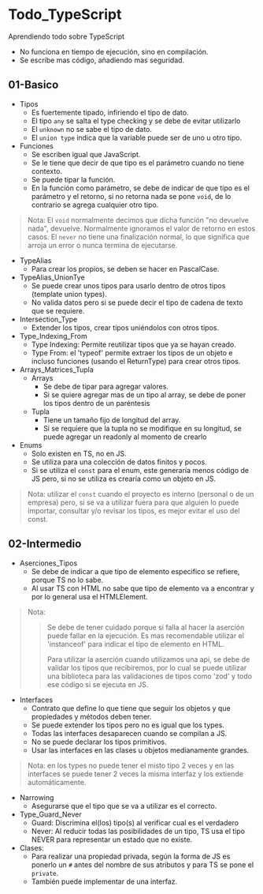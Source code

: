 # Todo_TypeScript

Aprendiendo todo sobre TypeScript

- No funciona en tiempo de ejecución, sino en compilación.
- Se escribe mas código, añadiendo mas seguridad.

## 01-Basico

- Tipos
  - Es fuertemente tipado, infiriendo el tipo de dato.
  - El tipo `any` se salta el type checking y se debe de evitar utilizarlo
  - El `unknown` no se sabe el tipo de dato.
  - El `union type` indica que la variable puede ser de uno u otro tipo.
- Funciones
  - Se escriben igual que JavaScript.
  - Se le tiene que decir de que tipo es el parámetro cuando no tiene contexto.
  - Se puede tipar la función.
  - En la función como parámetro, se debe de indicar de que tipo es el parámetro y el retorno, si no retorna nada se pone `void`, de lo contrario se agrega cualquier otro tipo.

> Nota: El `void` normalmente decimos que dicha función "no devuelve nada", devuelve. Normalmente ignoramos el valor de retorno en estos casos. El `never` no tiene una finalización normal, lo que significa que arroja un error o nunca termina de ejecutarse.

- TypeAlias
  - Para crear los propios, se deben se hacer en PascalCase.
- TypeAlias_UnionTye
  - Se puede crear unos tipos para usarlo dentro de otros tipos (template union types).
  - No valida datos pero si se puede decir el tipo de cadena de texto que se requiere.
- Intersection_Type
  - Extender los tipos, crear tipos uniéndolos con otros tipos.
- Type_Indexing_From
  - Type Indexing: Permite reutilizar tipos que ya se hayan creado.
  - Type From: el 'typeof' permite extraer los tipos de un objeto e incluso funciones (usando el ReturnType) para crear otros tipos.
- Arrays_Matrices_Tupla
  - Arrays
    - Se debe de tipar para agregar valores.
    - Si se quiere agregar mas de un tipo al array, se debe de poner los tipos dentro de un paréntesis
  - Tupla
    - Tiene un tamaño fijo de longitud del array.
    - Si se requiere que la tupla no se modifique en su longitud, se puede agregar un readonly al momento de crearlo
- Enums
  - Solo existen en TS, no en JS.
  - Se utiliza para una colección de datos finitos y pocos.
  - Si se utiliza el `const` para el enum, este generaría menos código de JS pero, si no se utiliza es crearía como un objeto en JS.

> Nota: utilizar el `const` cuando el proyecto es interno (personal o de un empresa) pero, si se va a utilizar fuera para que alguien lo puede importar, consultar y/o revisar los tipos, es mejor evitar el uso del const.

## 02-Intermedio

- Aserciones_Tipos
  - Se debe de indicar a que tipo de elemento especifico se refiere, porque TS no lo sabe.
  - Al usar TS con HTML no sabe que tipo de elemento va a encontrar y por lo general usa el HTMLElement.

> Nota:
>> Se debe de tener cuidado porque si falla al hacer la aserción puede fallar en la ejecución. Es mas recomendable utilizar el 'instanceof' para indicar el tipo de elemento en HTML.
>>
>> Para utilizar la aserción cuando utilizamos una api, se debe de validar los tipos que recibiremos, por lo cual se puede utilizar una biblioteca para las validaciones de tipos como 'zod' y todo ese código si se ejecuta en JS.

- Interfaces
  - Contrato que define lo que tiene que seguir los objetos y que propiedades y métodos deben tener.
  - Se puede extender los tipos pero no es igual que los types.
  - Todas las interfaces desaparecen cuando se compilan a JS.
  - No se puede declarar los tipos primitivos.
  - Usar las interfaces en las clases u objetos medianamente grandes.

> Nota: en los types no puede tener el misto tipo 2 veces y en las interfaces se puede tener 2 veces la misma interfaz y los extiende automáticamente.

- Narrowing
  - Asegurarse que el tipo que se va a utilizar es el correcto.
- Type_Guard_Never
  - Guard: Discrimina el(los) tipo(s) al verificar cual es el verdadero
  - Never: Al reducir todas las posibilidades de un tipo, TS usa el tipo NEVER para representar un estado que no existe.
- Clases:
  - Para realizar una propiedad privada, según la forma de JS es ponerlo un `#` antes del nombre de sus atributos y para TS se pone el `private`.
  - También puede implementar de una interfaz.
